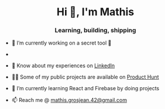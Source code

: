 <h1 align="center">Hi 👋, I'm Mathis</h1>
<h3 align="center">Learning, building, shipping</h3>

- 🔭 I’m currently working on a secret tool 🤫
- 
- 📄 Know about my experiences on [LinkedIn](https://www.linkedin.com/in/grosjean-mathis/)

- 👨‍💻 Some of my public projects are available on [Product Hunt](https://www.producthunt.com/@mathis_grosjean1/made)

- 🌱 I’m currently learning React and Firebase by doing projects

- 📫 Reach me @ mathis.grosjean.42@gmail.com
